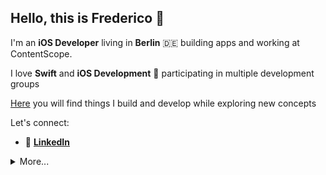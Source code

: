 Hello, this is **Frederico** 👋 
-

I'm an **iOS Developer** living in **Berlin** 🇩🇪 building apps and working at ContentScope.
 
I love **Swift** and **iOS Development** 📱 participating in multiple development groups

[Here](https://github.com/Fredposk) you will find things I build and develop while exploring new concepts 


Let's connect:
- 🏹 [ **LinkedIn**](https://www.linkedin.com/in/fkueckelhaus/)


<details>
  <summary>More...</summary>
  <img src="https://github-readme-stats.vercel.app/api?username=Fredposk&show_icons=true&count_private=true&theme=dark" />
</details>
